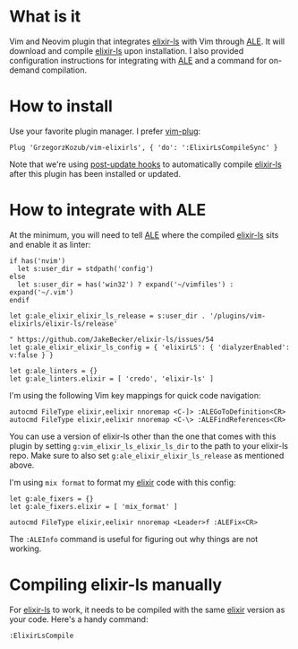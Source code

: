 # What is it

Vim and Neovim plugin that integrates [elixir-ls](https://github.com/JakeBecker/elixir-ls) with Vim through [ALE](https://github.com/w0rp/ale). It will download and compile [elixir-ls](https://github.com/JakeBecker/elixir-ls) upon installation. I also provided configuration instructions for integrating with [ALE](https://github.com/w0rp/ale) and a command for on-demand compilation.

# How to install

Use your favorite plugin manager. I prefer [vim-plug](https://github.com/junegunn/vim-plug):

```
Plug 'GrzegorzKozub/vim-elixirls', { 'do': ':ElixirLsCompileSync' }
```

Note that we're using [post-update hooks](https://github.com/junegunn/vim-plug#post-update-hooks) to automatically compile [elixir-ls](https://github.com/JakeBecker/elixir-ls) after this plugin has been installed or updated. 

# How to integrate with ALE

At the minimum, you will need to tell [ALE](https://github.com/w0rp/ale) where the compiled [elixir-ls](https://github.com/JakeBecker/elixir-ls) sits and enable it as linter:

```
if has('nvim')
  let s:user_dir = stdpath('config')
else
  let s:user_dir = has('win32') ? expand('~/vimfiles') : expand('~/.vim')
endif

let g:ale_elixir_elixir_ls_release = s:user_dir . '/plugins/vim-elixirls/elixir-ls/release'

" https://github.com/JakeBecker/elixir-ls/issues/54
let g:ale_elixir_elixir_ls_config = { 'elixirLS': { 'dialyzerEnabled': v:false } }

let g:ale_linters = {}
let g:ale_linters.elixir = [ 'credo', 'elixir-ls' ]
```

I'm using the following Vim key mappings for quick code navigation:

```
autocmd FileType elixir,eelixir nnoremap <C-]> :ALEGoToDefinition<CR>
autocmd FileType elixir,eelixir nnoremap <C-\> :ALEFindReferences<CR>
```

You can use a version of elixir-ls other than the one that comes with this
plugin by setting `g:vim_elixir_ls_elixir_ls_dir` to the path to your elixir-ls
repo. Make sure to also set `g:ale_elixir_elixir_ls_release` as mentioned
above.

I'm using `mix format` to format my [elixir](https://elixir-lang.org/) code with this config: 

```
let g:ale_fixers = {}
let g:ale_fixers.elixir = [ 'mix_format' ]

autocmd FileType elixir,eelixir nnoremap <Leader>f :ALEFix<CR>
```

The `:ALEInfo` command is useful for figuring out why things are not working.

# Compiling elixir-ls manually

For [elixir-ls](https://github.com/JakeBecker/elixir-ls) to work, it needs to be compiled with the same [elixir](https://elixir-lang.org/) version as your code. Here's a handy command:

```
:ElixirLsCompile
```

